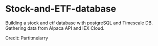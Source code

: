 # Stock-and-ETF-database

Building a stock and etf database with postgreSQL and Timescale DB. Gathering data from Alpaca API and IEX Cloud. 

Credit: Partitmelarry

